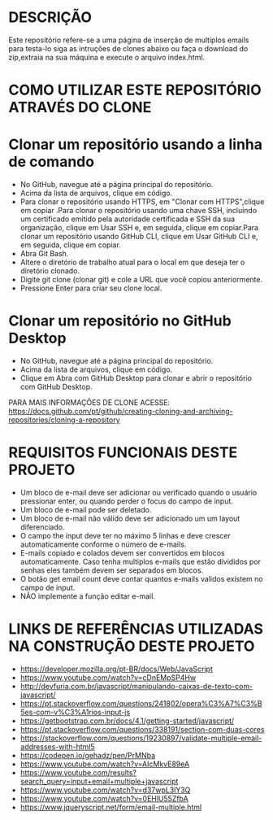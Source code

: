# DESCRIÇÃO

  Este repositório refere-se a uma página de inserção de multiplos emails para testa-lo siga as intruções de clones abaixo ou faça o download do zip,extraia na sua máquina  e execute o arquivo index.html.
  
#  COMO UTILIZAR ESTE REPOSITÓRIO  ATRAVÉS DO CLONE

#  Clonar um repositório usando a linha de  comando

- No GitHub, navegue até a página principal do repositório.
- Acima da lista de arquivos, clique em  código.
-  Para clonar o repositório usando HTTPS, em "Clonar com HTTPS",clique em copiar .Para clonar o repositório usando uma chave SSH, incluindo um certificado emitido pela autoridade certificada e SSH da sua organização, clique em Usar SSH e, em seguida, clique em copiar.Para clonar um repositório usando GitHub CLI, clique em Usar GitHub CLI e, em seguida, clique em copiar.
-  Abra Git Bash.
-  Altere o diretório de trabalho atual para o local em que deseja ter o diretório clonado.
-  Digite git clone (clonar git) e cole a URL que você copiou anteriormente.
-  Pressione Enter para criar seu clone local.

# Clonar um repositório no GitHub Desktop

- No GitHub, navegue até a página principal do repositório.
-  Acima da lista de arquivos, clique em  código.
-  Clique em  Abra com GitHub Desktop para clonar e abrir o repositório com GitHub Desktop.

PARA MAIS INFORMAÇÕES DE CLONE ACESSE: https://docs.github.com/pt/github/creating-cloning-and-archiving-repositories/cloning-a-repository

# REQUISITOS FUNCIONAIS DESTE PROJETO

-  Um bloco de e-mail deve ser adicionar ou verificado quando o usuário
pressionar enter, ou quando perder o focus do campo de input.
-  Um bloco de e-mail pode ser deletado.
-  Um bloco de e-mail não válido deve ser adicionado um um layout diferenciado.
-  O campo the input deve ter no máximo 5 linhas e deve crescer
automaticamente conforme o número de e-mails.
-  E-mails copiado e colados devem ser convertidos em blocos
automaticamente. Caso tenha multiplos e-mails que estão divididos por
senhas eles também devem ser separados em blocos.
- O botão get email count deve contar quantos e-mails validos existem no
campo de input.
- NÃO implemente a função editar e-mail.

#  LINKS DE REFERÊNCIAS UTILIZADAS NA CONSTRUÇÃO DESTE PROJETO

- https://developer.mozilla.org/pt-BR/docs/Web/JavaScript
- https://www.youtube.com/watch?v=cDnEMpSP4Hw
- http://devfuria.com.br/javascript/manipulando-caixas-de-texto-com-javascript/
- https://pt.stackoverflow.com/questions/241802/opera%C3%A7%C3%B5es-com-v%C3%A1rios-input-js
- https://getbootstrap.com.br/docs/4.1/getting-started/javascript/
- https://pt.stackoverflow.com/questions/338191/section-com-duas-cores
- https://stackoverflow.com/questions/19230897/validate-multiple-email-addresses-with-html5
- https://codepen.io/gehadz/pen/PrMNba
- https://www.youtube.com/watch?v=AIcMkvE89eA
- https://www.youtube.com/results?search_query=input+email+multiple+javascript
- https://www.youtube.com/watch?v=d37wpL3lY3Q
- https://www.youtube.com/watch?v=0EHlU55ZfbA
- https://www.jqueryscript.net/form/email-multiple.html
